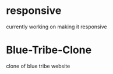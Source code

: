 # responsive 
currently working on making it responsive
# Blue-Tribe-Clone
clone of blue tribe website

